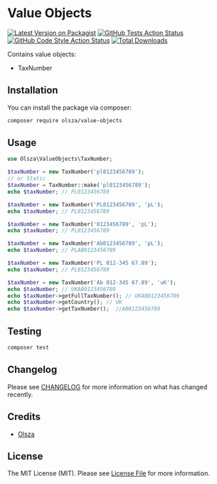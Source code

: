 # Value Objects

[![Latest Version on Packagist](https://img.shields.io/packagist/v/olsza/value-objects.svg?style=flat-square)](https://packagist.org/packages/olsza/value-objects)
[![GitHub Tests Action Status](https://img.shields.io/github/workflow/status/olsza/value-objects/run-tests?label=tests)](https://github.com/olsza/value-objects/actions?query=workflow%3Arun-tests+branch%3Amain)
[![GitHub Code Style Action Status](https://img.shields.io/github/workflow/status/olsza/value-objects/Check%20&%20fix%20styling?label=code%20style)](https://github.com/olsza/value-objects/actions?query=workflow%3A"Check+%26+fix+styling"+branch%3Amain)
[![Total Downloads](https://img.shields.io/packagist/dt/olsza/value-objects.svg?style=flat-square)](https://packagist.org/packages/olsza/value-objects)

Contains value objects:

- TaxNumber


## Installation

You can install the package via composer:

```bash
composer require olsza/value-objects
```

## Usage

```php
use Olsza\ValueObjects\TaxNumber;

$taxNumber = new TaxNumber('pl0123456789');
// or Static
$taxNumber = TaxNumber::make('pl0123456789');
echo $taxNumber; // PL0123456789

$taxNumber = new TaxNumber('PL0123456789', 'pL');
echo $taxNumber; // PL0123456789

$taxNumber = new TaxNumber('0123456789', 'pL');
echo $taxNumber; // PL0123456789

$taxNumber = new TaxNumber('Ab0123456789', 'pL');
echo $taxNumber; // PLAB0123456789

$taxNumber = new TaxNumber('PL 012-345 67.89');
echo $taxNumber; // PL0123456789

$taxNumber = new TaxNumber('Ab 012-345 67.89', 'uK');
echo $taxNumber; // UKAB0123456789
echo $taxNumber->getFullTaxNumber(); // UKAB0123456789
echo $taxNumber->getCountry(); // UK 
echo $taxNumber->getTaxNumber();  //AB0123456789 
```

## Testing

```bash
composer test
```

## Changelog

Please see [CHANGELOG](CHANGELOG.md) for more information on what has changed recently.

## Credits

- [Olsza](https://github.com/olsza)

## License

The MIT License (MIT). Please see [License File](LICENSE.md) for more information.
